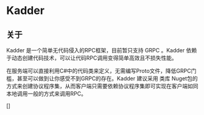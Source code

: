 # Kadder
## 关于
Kadder 是一个简单无代码侵入的RPC框架，目前暂只支持 GRPC 。Kadder 依赖于动态创建代码技术，可以让代码RPC调用变得简单高效且不损失性能。  
  
在服务端可以直接利用C#中的代码类来定义，无需编写Proto文件，降低GRPC门槛，甚至可以做到让你感受不到GRPC的存在。Kadder 建议采用 类库 Nuget包的方式来创建协议程序集，从而客户端只需要依赖协议程序集即可实现在客户端如同本地调用一般的方式来调用RPC。  
  
[]
